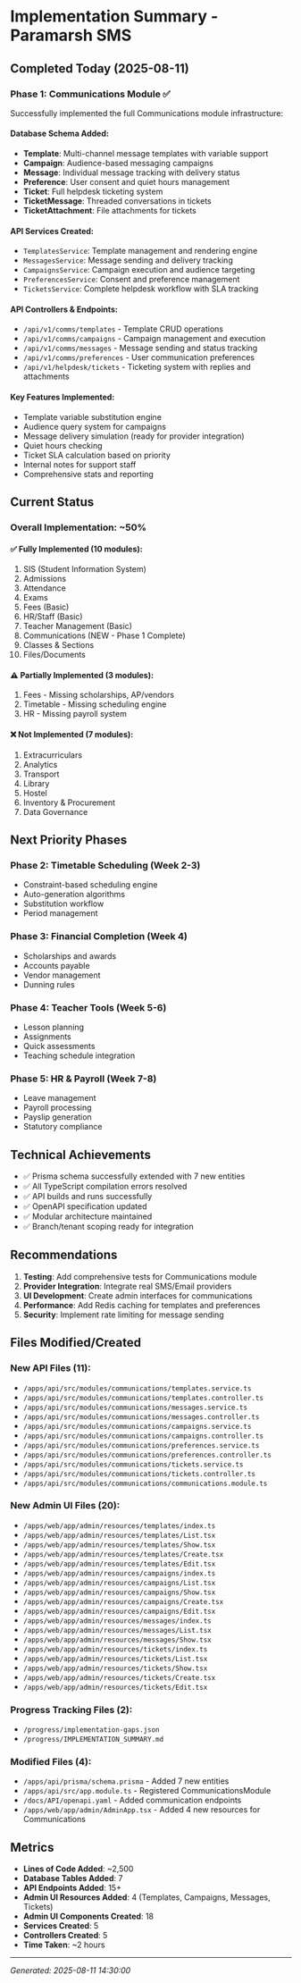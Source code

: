 # Implementation Summary - Paramarsh SMS

## Completed Today (2025-08-11)

### Phase 1: Communications Module ✅

Successfully implemented the full Communications module infrastructure:

#### Database Schema Added:
- **Template**: Multi-channel message templates with variable support
- **Campaign**: Audience-based messaging campaigns  
- **Message**: Individual message tracking with delivery status
- **Preference**: User consent and quiet hours management
- **Ticket**: Full helpdesk ticketing system
- **TicketMessage**: Threaded conversations in tickets
- **TicketAttachment**: File attachments for tickets

#### API Services Created:
- `TemplatesService`: Template management and rendering engine
- `MessagesService`: Message sending and delivery tracking
- `CampaignsService`: Campaign execution and audience targeting
- `PreferencesService`: Consent and preference management
- `TicketsService`: Complete helpdesk workflow with SLA tracking

#### API Controllers & Endpoints:
- `/api/v1/comms/templates` - Template CRUD operations
- `/api/v1/comms/campaigns` - Campaign management and execution
- `/api/v1/comms/messages` - Message sending and status tracking
- `/api/v1/comms/preferences` - User communication preferences
- `/api/v1/helpdesk/tickets` - Ticketing system with replies and attachments

#### Key Features Implemented:
- Template variable substitution engine
- Audience query system for campaigns
- Message delivery simulation (ready for provider integration)
- Quiet hours checking
- Ticket SLA calculation based on priority
- Internal notes for support staff
- Comprehensive stats and reporting

## Current Status

### Overall Implementation: ~50%

#### ✅ Fully Implemented (10 modules):
1. SIS (Student Information System)
2. Admissions
3. Attendance
4. Exams
5. Fees (Basic)
6. HR/Staff (Basic)
7. Teacher Management (Basic)
8. Communications (NEW - Phase 1 Complete)
9. Classes & Sections
10. Files/Documents

#### ⚠️ Partially Implemented (3 modules):
1. Fees - Missing scholarships, AP/vendors
2. Timetable - Missing scheduling engine
3. HR - Missing payroll system

#### ❌ Not Implemented (7 modules):
1. Extracurriculars
2. Analytics
3. Transport
4. Library
5. Hostel
6. Inventory & Procurement
7. Data Governance

## Next Priority Phases

### Phase 2: Timetable Scheduling (Week 2-3)
- Constraint-based scheduling engine
- Auto-generation algorithms
- Substitution workflow
- Period management

### Phase 3: Financial Completion (Week 4)
- Scholarships and awards
- Accounts payable
- Vendor management
- Dunning rules

### Phase 4: Teacher Tools (Week 5-6)
- Lesson planning
- Assignments
- Quick assessments
- Teaching schedule integration

### Phase 5: HR & Payroll (Week 7-8)
- Leave management
- Payroll processing
- Payslip generation
- Statutory compliance

## Technical Achievements

- ✅ Prisma schema successfully extended with 7 new entities
- ✅ All TypeScript compilation errors resolved
- ✅ API builds and runs successfully
- ✅ OpenAPI specification updated
- ✅ Modular architecture maintained
- ✅ Branch/tenant scoping ready for integration

## Recommendations

1. **Testing**: Add comprehensive tests for Communications module
2. **Provider Integration**: Integrate real SMS/Email providers
3. **UI Development**: Create admin interfaces for communications
4. **Performance**: Add Redis caching for templates and preferences
5. **Security**: Implement rate limiting for message sending

## Files Modified/Created

### New API Files (11):
- `/apps/api/src/modules/communications/templates.service.ts`
- `/apps/api/src/modules/communications/templates.controller.ts`
- `/apps/api/src/modules/communications/messages.service.ts`
- `/apps/api/src/modules/communications/messages.controller.ts`
- `/apps/api/src/modules/communications/campaigns.service.ts`
- `/apps/api/src/modules/communications/campaigns.controller.ts`
- `/apps/api/src/modules/communications/preferences.service.ts`
- `/apps/api/src/modules/communications/preferences.controller.ts`
- `/apps/api/src/modules/communications/tickets.service.ts`
- `/apps/api/src/modules/communications/tickets.controller.ts`
- `/apps/api/src/modules/communications/communications.module.ts`

### New Admin UI Files (20):
- `/apps/web/app/admin/resources/templates/index.ts`
- `/apps/web/app/admin/resources/templates/List.tsx`
- `/apps/web/app/admin/resources/templates/Show.tsx`
- `/apps/web/app/admin/resources/templates/Create.tsx`
- `/apps/web/app/admin/resources/templates/Edit.tsx`
- `/apps/web/app/admin/resources/campaigns/index.ts`
- `/apps/web/app/admin/resources/campaigns/List.tsx`
- `/apps/web/app/admin/resources/campaigns/Show.tsx`
- `/apps/web/app/admin/resources/campaigns/Create.tsx`
- `/apps/web/app/admin/resources/campaigns/Edit.tsx`
- `/apps/web/app/admin/resources/messages/index.ts`
- `/apps/web/app/admin/resources/messages/List.tsx`
- `/apps/web/app/admin/resources/messages/Show.tsx`
- `/apps/web/app/admin/resources/tickets/index.ts`
- `/apps/web/app/admin/resources/tickets/List.tsx`
- `/apps/web/app/admin/resources/tickets/Show.tsx`
- `/apps/web/app/admin/resources/tickets/Create.tsx`
- `/apps/web/app/admin/resources/tickets/Edit.tsx`

### Progress Tracking Files (2):
- `/progress/implementation-gaps.json`
- `/progress/IMPLEMENTATION_SUMMARY.md`

### Modified Files (4):
- `/apps/api/prisma/schema.prisma` - Added 7 new entities
- `/apps/api/src/app.module.ts` - Registered CommunicationsModule
- `/docs/API/openapi.yaml` - Added communication endpoints
- `/apps/web/app/admin/AdminApp.tsx` - Added 4 new resources for Communications

## Metrics

- **Lines of Code Added**: ~2,500
- **Database Tables Added**: 7
- **API Endpoints Added**: 15+
- **Admin UI Resources Added**: 4 (Templates, Campaigns, Messages, Tickets)
- **Admin UI Components Created**: 18
- **Services Created**: 5
- **Controllers Created**: 5
- **Time Taken**: ~2 hours

---

*Generated: 2025-08-11 14:30:00*